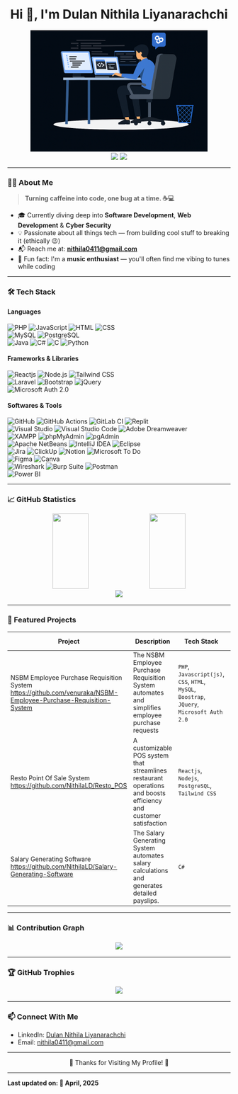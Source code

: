 <h1 align="center">Hi 👋, I'm Dulan Nithila Liyanarachchi</h1>

<p align="center">
  <img src="image.png" width="400"/><br>
  <a href="https://www.linkedin.com/in/dulan-nithila-liyanarachchi-563a7121a/" target="_blank"><img src="https://img.shields.io/badge/LinkedIn-0A66C2?style=for-the-badge&logo=linkedin&logoColor=white"/></a>
  <a href="mailto:nithila0411@gmail.com"><img src="https://img.shields.io/badge/Gmail-EA4335?style=for-the-badge&logo=gmail&logoColor=white"/></a>
</p>

---

### 👨‍💻 About Me

> **Turning caffeine into code, one bug at a time. ☕💻**

- 🎓 Currently diving deep into **Software Development**, **Web Development** & **Cyber Security**
- 💡 Passionate about all things tech — from building cool stuff to breaking it (ethically 😉)
- 📬 Reach me at: **nithila0411@gmail.com**
- 🎵 Fun fact: I'm a **music enthusiast** — you'll often find me vibing to tunes while coding

---

### 🛠️ Tech Stack

<p align="center">

#### Languages  
![PHP](https://img.shields.io/badge/-PHP-8993BE?style=flat-square&logo=php&logoColor=white) ![JavaScript](https://img.shields.io/badge/-JavaScript-F7DF1E?style=flat-square&logo=javascript&logoColor=black) ![HTML](https://img.shields.io/badge/-HTML-E34F26?style=flat-square&logo=html5&logoColor=white) ![CSS](https://img.shields.io/badge/-CSS-1572B6?style=flat-square&logo=css3&logoColor=white) <br>![MySQL](https://img.shields.io/badge/-MySQL-4479A1?style=flat-square&logo=mysql&logoColor=white) ![PostgreSQL](https://img.shields.io/badge/-PostgreSQL-336791?style=flat-square&logo=postgresql&logoColor=white) <br>![Java](https://img.shields.io/badge/-Java-007396?style=flat-square&logo=java&logoColor=white) ![C#](https://img.shields.io/badge/-C%23-239120?style=flat-square&logo=csharp&logoColor=white) ![C](https://img.shields.io/badge/-C-A8B9CC?style=flat-square&logo=c&logoColor=white) ![Python](https://img.shields.io/badge/-Python-3776AB?style=flat-square&logo=python&logoColor=white)

#### Frameworks & Libraries  
![Reactjs](https://img.shields.io/badge/-React-61DAFB?style=flat-square&logo=react&logoColor=black) ![Node.js](https://img.shields.io/badge/-Node.js-339933?style=flat-square&logo=node.js&logoColor=white) ![Tailwind CSS](https://img.shields.io/badge/-Tailwind_CSS-38B2AC?style=flat-square&logo=tailwind-css&logoColor=white) <br>![Laravel](https://img.shields.io/badge/-Laravel-FF2D20?style=flat-square&logo=laravel&logoColor=white) ![Bootstrap](https://img.shields.io/badge/-Bootstrap-563D7C?style=flat-square&logo=bootstrap&logoColor=white) ![jQuery](https://img.shields.io/badge/-jQuery-0769AD?style=flat-square&logo=jquery&logoColor=white) <br>![Microsoft Auth 2.0](https://img.shields.io/badge/-Microsoft_Auth_2.0-0078D4?style=flat-square&logo=microsoft&logoColor=white)

#### Softwares & Tools  
![GitHub](https://img.shields.io/badge/-GitHub-2088FF?style=flat-square&logo=github&logoColor=white) ![GitHub Actions](https://img.shields.io/badge/-GitHub_Actions-2088FF?style=flat-square&logo=github-actions&logoColor=white) ![GitLab CI](https://img.shields.io/badge/-GitLab_CI-FCA121?style=flat-square&logo=gitlab&logoColor=white) ![Replit](https://img.shields.io/badge/-Replit-667881?style=flat-square&logo=replit&logoColor=white) <br/>![Visual Studio](https://img.shields.io/badge/-Visual_Studio-5C2D91?style=flat-square&logo=visualstudio&logoColor=white) ![Visual Studio Code](https://img.shields.io/badge/-Visual_Studio_Code-007ACC?style=flat-square&logo=visual-studio-code&logoColor=white) ![Adobe Dreamweaver](https://img.shields.io/badge/-Dreamweaver-FF61F6?style=flat-square&logo=adobe-dreamweaver&logoColor=white) <br/>![XAMPP](https://img.shields.io/badge/-XAMPP-FB7A24?style=flat-square&logo=xampp&logoColor=white) ![phpMyAdmin](https://img.shields.io/badge/-phpMyAdmin-6A5C5C?style=flat-square&logo=phpmyadmin&logoColor=white) ![pgAdmin](https://img.shields.io/badge/-pgAdmin-336791?style=flat-square&logo=pgadmin&logoColor=white) <br/>![Apache NetBeans](https://img.shields.io/badge/-Apache_NetBeans-1B6AC6?style=flat-square&logo=apache-netbeans-ide&logoColor=white) ![IntelliJ IDEA](https://img.shields.io/badge/-IntelliJ_IDEA-000000?style=flat-square&logo=intellij-idea&logoColor=white) ![Eclipse](https://img.shields.io/badge/-Eclipse-2C2255?style=flat-square&logo=eclipse&logoColor=white) <br/>![Jira](https://img.shields.io/badge/-Jira-0052CC?style=flat-square&logo=jira&logoColor=white) ![ClickUp](https://img.shields.io/badge/-ClickUp-7E5F4B?style=flat-square&logo=clickup&logoColor=white) ![Notion](https://img.shields.io/badge/-Notion-000000?style=flat-square&logo=notion&logoColor=white) ![Microsoft To Do](https://img.shields.io/badge/-Microsoft_To_Do-0078D4?style=flat-square&logo=microsoft-to-do&logoColor=white) <br/>![Figma](https://img.shields.io/badge/-Figma-F24E1E?style=flat-square&logo=figma&logoColor=white) ![Canva](https://img.shields.io/badge/-Canva-00C4CC?style=flat-square&logo=canva&logoColor=white) <br/>![Wireshark](https://img.shields.io/badge/-Wireshark-1679A7?style=flat-square&logo=wireshark&logoColor=white) ![Burp Suite](https://img.shields.io/badge/-Burp_Suite-FF7139?style=flat-square&logo=burp-suite&logoColor=white) ![Postman](https://img.shields.io/badge/-Postman-FF6C37?style=flat-square&logo=postman&logoColor=white) <br/>![Power BI](https://img.shields.io/badge/-Power_BI-F2C811?style=flat-square&logo=powerbi&logoColor=black)

</p>

---

### 📈 GitHub Statistics

<p align="center">
  <img src="https://github-readme-stats.vercel.app/api?username=NithilaLD&show_icons=true&theme=github_dark" height="170" width="40%"/>
  &nbsp;<img src="https://github-readme-stats.vercel.app/api/top-langs/?username=NithilaLD&layout=compact&theme=github_dark" height="170" width="40%" style="padding-left: 10px;"/><br/>
  <img src="https://streak-stats.demolab.com/?user=NithilaLD&theme=github-dark&hide_border=true" height="150" />
</p>

---

### 📂 Featured Projects

| Project | Description | Tech Stack | Softwares & Tools |
|--------|-------------|------------|-------------|
| NSBM Employee Purchase Requisition System https://github.com/venuraka/NSBM-Employee-Purchase-Requisition-System | The NSBM Employee Purchase Requisition System automates and simplifies employee purchase requests | `PHP`, `Javascript(js)`, `CSS`, `HTML`, `MySQL`, `Boostrap`, `JQuery`, `Microsoft Auth 2.0` | `XAMPP`, `PHPMyAdmin`, `Visual Studio Code`, `Github`, `Clickup` |
| Resto Point Of Sale System https://github.com/NithilaLD/Resto_POS | A customizable POS system that streamlines restaurant operations and boosts efficiency and customer satisfaction | `Reactjs`, `Nodejs`, `PostgreSQL`, `Tailwind CSS` | `PGAdmin`, `Github`, `Jira`|
| Salary Generating Software https://github.com/NithilaLD/Salary-Generating-Software | The Salary Generating System automates salary calculations and generates detailed payslips. | `C#` | `Visual Studio` |


---

### 📊 Contribution Graph

<p align="center">
  <img src="https://github-readme-activity-graph.vercel.app/graph?username=NithilaLD&theme=react-dark&hide_border=true" />
</p>

---

### 🏆 GitHub Trophies

<p align="center">
  <img src="https://github-profile-trophy.vercel.app/?username=NithilaLD&theme=discord&no-frame=true&column=7&margin-w=5&margin-h=5"/>
</p>

---
### 📫 Connect With Me

- LinkedIn: <a href="https://www.linkedin.com/in/dulan-nithila-liyanarachchi-563a7121a/" target="_blank">Dulan Nithila Liyanarachchi</a>
- Email: <a href="mailto:nithila0411@gmail.com">nithila0411@gmail.com<a/>

---

<p align="center">
  🌟 Thanks for Visiting My Profile! 🌟
</p>

---

**Last updated on: 📆 April, 2025**
<!---
NithilaLD/NithilaLD is a ✨ special ✨ repository because its `README.md` (this file) appears on your GitHub profile.
You can click the Preview link to take a look at your changes.
--->

